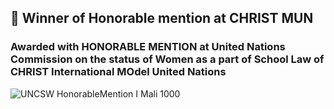 ## :space_invader: Winner of Honorable mention at CHRIST MUN

### Awarded with HONORABLE MENTION at United Nations Commission on the status of Women as a part of School Law of CHRIST International MOdel United Nations

![UNCSW HonorableMention I Mali 1000](https://user-images.githubusercontent.com/107871742/176344816-b7a39f59-26c7-4ba9-9902-87e30fb780d0.png)
